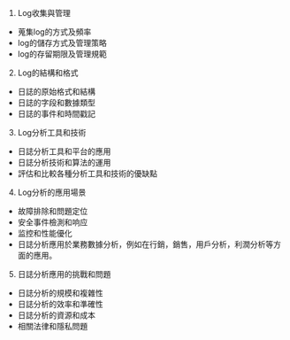 1. Log收集與管理

- 蒐集log的方式及頻率
- log的儲存方式及管理策略
- log的存留期限及管理規範

2. Log的結構和格式

- 日誌的原始格式和結構
- 日誌的字段和數據類型
- 日誌的事件和時間戳記

3. Log分析工具和技術

- 日誌分析工具和平台的應用
- 日誌分析技術和算法的運用
- 評估和比較各種分析工具和技術的優缺點

4. Log分析的應用場景

- 故障排除和問題定位
- 安全事件檢測和响应
- 监控和性能優化
- 日誌分析應用於業務數據分析，例如在行銷，銷售，用戶分析，利潤分析等方面的應用。

5. 日誌分析應用的挑戰和問題

- 日誌分析的規模和複雜性
- 日誌分析的效率和準確性
- 日誌分析的資源和成本
- 相關法律和隱私問題